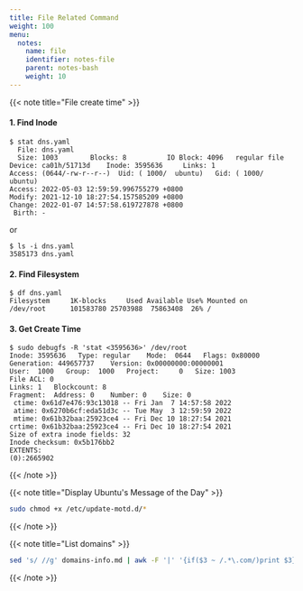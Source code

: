 ```yaml
---
title: File Related Command
weight: 100
menu:
  notes:
    name: file
    identifier: notes-file
    parent: notes-bash
    weight: 10
---
```


{{< note title="File create time" >}}

#### 1. Find Inode

```shell
$ stat dns.yaml
  File: dns.yaml
  Size: 1003        Blocks: 8          IO Block: 4096   regular file
Device: ca01h/51713d    Inode: 3595636     Links: 1
Access: (0644/-rw-r--r--)  Uid: ( 1000/  ubuntu)   Gid: ( 1000/  ubuntu)
Access: 2022-05-03 12:59:59.996755279 +0800
Modify: 2021-12-10 18:27:54.157585209 +0800
Change: 2022-01-07 14:57:58.619727878 +0800
 Birth: -
```

or

```shell
$ ls -i dns.yaml
3585173 dns.yaml
```

#### 2. Find Filesystem

```shell
$ df dns.yaml
Filesystem     1K-blocks     Used Available Use% Mounted on
/dev/root      101583780 25703988  75863408  26% /
```

#### 3. Get Create Time

```shell
$ sudo debugfs -R 'stat <3595636>' /dev/root
Inode: 3595636   Type: regular    Mode:  0644   Flags: 0x80000
Generation: 449657737    Version: 0x00000000:00000001
User:  1000   Group:  1000   Project:     0   Size: 1003
File ACL: 0
Links: 1   Blockcount: 8
Fragment:  Address: 0    Number: 0    Size: 0
 ctime: 0x61d7e476:93c13018 -- Fri Jan  7 14:57:58 2022
 atime: 0x6270b6cf:eda51d3c -- Tue May  3 12:59:59 2022
 mtime: 0x61b32baa:25923ce4 -- Fri Dec 10 18:27:54 2021
crtime: 0x61b32baa:25923ce4 -- Fri Dec 10 18:27:54 2021
Size of extra inode fields: 32
Inode checksum: 0x5b176bb2
EXTENTS:
(0):2665902
```

{{< /note >}}

{{< note title="Display Ubuntu's Message of the Day" >}}

```bash
sudo chmod +x /etc/update-motd.d/*
```

{{< /note >}}

{{< note title="List domains" >}}

```bash
sed 's/ //g' domains-info.md | awk -F '|' '{if($3 ~ /.*\.com/)print $3}' | sort | uniq
```

{{< /note >}}
